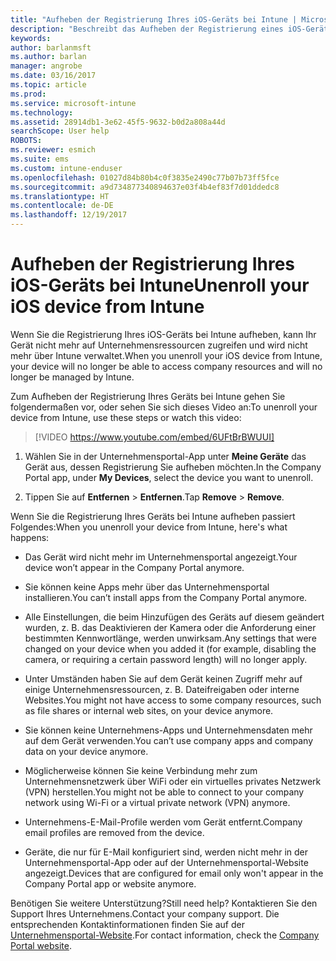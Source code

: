 ```yaml
---
title: "Aufheben der Registrierung Ihres iOS-Geräts bei Intune | Microsoft-Dokumentation"
description: "Beschreibt das Aufheben der Registrierung eines iOS-Geräts bei Intune."
keywords: 
author: barlanmsft
ms.author: barlan
manager: angrobe
ms.date: 03/16/2017
ms.topic: article
ms.prod: 
ms.service: microsoft-intune
ms.technology: 
ms.assetid: 28914db1-3e62-45f5-9632-b0d2a808a44d
searchScope: User help
ROBOTS: 
ms.reviewer: esmich
ms.suite: ems
ms.custom: intune-enduser
ms.openlocfilehash: 01027d84b80b4c0f3835e2490c77b07b73ff5fce
ms.sourcegitcommit: a9d734877340894637e03f4b4ef83f7d01ddedc8
ms.translationtype: HT
ms.contentlocale: de-DE
ms.lasthandoff: 12/19/2017
---
```

# <a name="unenroll-your-ios-device-from-intune"></a><span data-ttu-id="62fcf-103">Aufheben der Registrierung Ihres iOS-Geräts bei Intune</span><span class="sxs-lookup"><span data-stu-id="62fcf-103">Unenroll your iOS device from Intune</span></span>

<span data-ttu-id="62fcf-104">Wenn Sie die Registrierung Ihres iOS-Geräts bei Intune aufheben, kann Ihr Gerät nicht mehr auf Unternehmensressourcen zugreifen und wird nicht mehr über Intune verwaltet.</span><span class="sxs-lookup"><span data-stu-id="62fcf-104">When you unenroll your iOS device from Intune, your device will no longer be able to access company resources and will no longer be managed by Intune.</span></span>

<span data-ttu-id="62fcf-105">Zum Aufheben der Registrierung Ihres Geräts bei Intune gehen Sie folgendermaßen vor, oder sehen Sie sich dieses Video an:</span><span class="sxs-lookup"><span data-stu-id="62fcf-105">To unenroll your device from Intune, use these steps or watch this video:</span></span>

> [!VIDEO https://www.youtube.com/embed/6UFtBrBWUUI]

1.  <span data-ttu-id="62fcf-106">Wählen Sie in der Unternehmensportal-App unter **Meine Geräte** das Gerät aus, dessen Registrierung Sie aufheben möchten.</span><span class="sxs-lookup"><span data-stu-id="62fcf-106">In the Company Portal app, under **My Devices**, select the device you want to unenroll.</span></span>

2.  <span data-ttu-id="62fcf-107">Tippen Sie auf **Entfernen** > **Entfernen**.</span><span class="sxs-lookup"><span data-stu-id="62fcf-107">Tap  **Remove** > **Remove**.</span></span>

<span data-ttu-id="62fcf-108">Wenn Sie die Registrierung Ihres Geräts bei Intune aufheben passiert Folgendes:</span><span class="sxs-lookup"><span data-stu-id="62fcf-108">When you unenroll your device from Intune, here's what happens:</span></span>

-   <span data-ttu-id="62fcf-109">Das Gerät wird nicht mehr im Unternehmensportal angezeigt.</span><span class="sxs-lookup"><span data-stu-id="62fcf-109">Your device won’t appear in the Company Portal anymore.</span></span>

-   <span data-ttu-id="62fcf-110">Sie können keine Apps mehr über das Unternehmensportal installieren.</span><span class="sxs-lookup"><span data-stu-id="62fcf-110">You can’t install apps from the Company Portal anymore.</span></span>

-   <span data-ttu-id="62fcf-111">Alle Einstellungen, die beim Hinzufügen des Geräts auf diesem geändert wurden, z. B. das Deaktivieren der Kamera oder die Anforderung einer bestimmten Kennwortlänge, werden unwirksam.</span><span class="sxs-lookup"><span data-stu-id="62fcf-111">Any settings that were changed on your device when you added it (for example, disabling the camera, or requiring a certain password length) will no longer apply.</span></span>

-   <span data-ttu-id="62fcf-112">Unter Umständen haben Sie auf dem Gerät keinen Zugriff mehr auf einige Unternehmensressourcen, z. B. Dateifreigaben oder interne Websites.</span><span class="sxs-lookup"><span data-stu-id="62fcf-112">You might not have access to some company resources, such as file shares or internal web sites, on your device anymore.</span></span>

-   <span data-ttu-id="62fcf-113">Sie können keine Unternehmens-Apps und Unternehmensdaten mehr auf dem Gerät verwenden.</span><span class="sxs-lookup"><span data-stu-id="62fcf-113">You can’t use company apps and company data on your device anymore.</span></span>

-   <span data-ttu-id="62fcf-114">Möglicherweise können Sie keine Verbindung mehr zum Unternehmensnetzwerk über WiFi oder ein virtuelles privates Netzwerk (VPN) herstellen.</span><span class="sxs-lookup"><span data-stu-id="62fcf-114">You might not be able to connect to your company network using Wi-Fi or a virtual private network (VPN) anymore.</span></span>

-   <span data-ttu-id="62fcf-115">Unternehmens-E-Mail-Profile werden vom Gerät entfernt.</span><span class="sxs-lookup"><span data-stu-id="62fcf-115">Company email profiles are removed from the device.</span></span>

-   <span data-ttu-id="62fcf-116">Geräte, die nur für E-Mail konfiguriert sind, werden nicht mehr in der Unternehmensportal-App oder auf der Unternehmensportal-Website angezeigt.</span><span class="sxs-lookup"><span data-stu-id="62fcf-116">Devices that are configured for email only won't appear in the Company Portal app or website anymore.</span></span>

<span data-ttu-id="62fcf-117">Benötigen Sie weitere Unterstützung?</span><span class="sxs-lookup"><span data-stu-id="62fcf-117">Still need help?</span></span> <span data-ttu-id="62fcf-118">Kontaktieren Sie den Support Ihres Unternehmens.</span><span class="sxs-lookup"><span data-stu-id="62fcf-118">Contact your company support.</span></span> <span data-ttu-id="62fcf-119">Die entsprechenden Kontaktinformationen finden Sie auf der [Unternehmensportal-Website](https://portal.manage.microsoft.com#HelpDeskDialog).</span><span class="sxs-lookup"><span data-stu-id="62fcf-119">For contact information, check the [Company Portal website](https://portal.manage.microsoft.com#HelpDeskDialog).</span></span>

